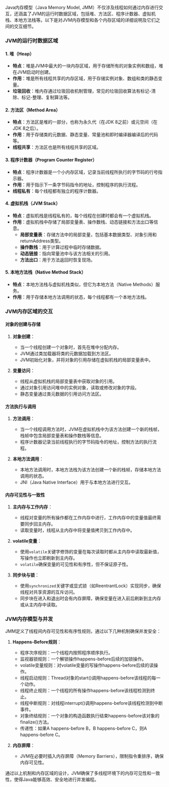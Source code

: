 Java内存模型（Java Memory Model, JMM）不仅涉及线程如何通过内存进行交互，还涵盖了JVM的运行时数据区域，包括堆、方法区、程序计数器、虚拟机栈、本地方法栈等。以下是对JVM内存模型和各个内存区域的详细说明及它们之间的交互细节。

### JVM的运行时数据区域

#### 1. 堆（Heap）

- **特点**：堆是JVM中最大的一块内存区域，用于存储所有的对象实例和数组，堆在JVM启动时创建。
- **作用**：堆是所有线程共享的内存区域，用于存储实例对象、数组和类的静态变量。
- **垃圾回收**：堆内存通过垃圾回收机制管理，常见的垃圾回收算法有标记-清除、标记-整理、复制算法等。

#### 2. 方法区（Method Area）

- **特点**：方法区是堆的一部分，也称为永久代（在JDK 8之前）或元空间（在JDK 8之后）。
- **作用**：用于存储类的元数据、静态变量、常量池和即时编译器编译后的代码等。
- **线程共享**：方法区也是所有线程共享的区域。

#### 3. 程序计数器（Program Counter Register）

- **特点**：程序计数器是一个小内存区域，记录当前线程所执行的字节码的行号指示器。
- **作用**：用于指示下一条字节码指令的地址，控制程序的执行流程。
- **线程私有**：每个线程都有独立的程序计数器。

#### 4. 虚拟机栈（JVM Stack）

- **特点**：虚拟机栈是线程私有的，每个线程在创建时都会有一个虚拟机栈。
- **作用**：虚拟机栈中存储了局部变量表、操作数栈、动态链接和方法出口等信息。
  - **局部变量表**：存储方法中的局部变量，包括基本数据类型、对象引用和returnAddress类型。
  - **操作数栈**：用于计算过程中临时存储数据。
  - **动态链接**：指向常量池中与该方法相关的引用。
  - **方法出口**：用于方法返回时恢复现场。

#### 5. 本地方法栈（Native Method Stack）

- **特点**：本地方法栈与虚拟机栈类似，但它为本地方法（Native Methods）服务。
- **作用**：用于存储本地方法调用的状态，每个线程都有一个本地方法栈。

### JVM内存区域的交互

#### 对象的创建与存储

1. **对象创建**：
   - 当一个线程创建一个对象时，首先在堆中分配内存。
   - JVM通过类加载器将类的元数据加载到方法区。
   - JVM初始化对象，并将对象的引用存储在虚拟机栈的局部变量表中。

2. **变量访问**：
   - 线程从虚拟机栈的局部变量表中获取对象的引用。
   - 通过对象引用访问堆中的实例对象，读取或修改对象的字段。
   - 静态变量通过类元数据的引用访问方法区。

#### 方法执行与调用

1. **方法调用**：
   - 当一个线程调用方法时，JVM在虚拟机栈中为该方法创建一个新的栈帧，栈帧中包含局部变量表和操作数栈等信息。
   - 程序计数器记录当前线程执行的字节码指令的地址，控制方法的执行流程。

2. **本地方法调用**：
   - 本地方法调用时，本地方法栈为该方法创建一个新的栈帧，存储本地方法调用的状态。
   - JNI（Java Native Interface）用于与本地方法进行交互。

#### 内存可见性与一致性

1. **主内存与工作内存**：
   - 线程对变量的所有操作都在工作内存中进行，工作内存中的变量值最终需要同步回主内存。
   - 读取变量时，线程从主内存中将变量值拷贝到工作内存中。

2. **volatile变量**：
   - 使用`volatile`关键字修饰的变量在每次读取时都从主内存中读取最新值，写操作也立即刷新到主内存。
   - `volatile`确保变量的可见性和有序性，但不保证原子性。

3. **同步块与锁**：
   - 使用`synchronized`关键字或显式锁（如ReentrantLock）实现同步，确保线程对共享资源的互斥访问。
   - 同步块在进入和退出时会有内存屏障，确保变量在进入前后刷新到主内存或从主内存中读取。

### JVM内存模型与并发

JMM定义了线程间内存可见性和有序性规则，通过以下几种机制确保并发安全：

1. **Happens-Before规则**：
   - 程序次序规则：一个线程内按照程序顺序执行。
   - 监视器锁规则：一个解锁操作happens-before后续的加锁操作。
   - volatile变量规则：对volatile变量的写操作happens-before后续的读操作。
   - 线程启动规则：Thread对象的start()调用happens-before该线程的每一个动作。
   - 线程终止规则：一个线程的所有操作happens-before该线程检测到终止。
   - 线程中断规则：对线程interrupt()调用happens-before该线程检测到中断事件。
   - 对象终结规则：一个对象的构造函数执行结束happens-before该对象的finalize()方法。
   - 传递性：如果A happens-before B，B happens-before C，则A happens-before C。

2. **内存屏障**：
   - JVM在必要时插入内存屏障（Memory Barriers），限制指令重排序，确保内存可见性。

通过以上机制和内存区域的设计，JVM确保了多线程环境下的内存可见性和一致性，使得Java能够高效、安全地进行并发编程。
